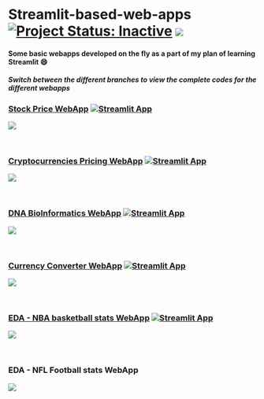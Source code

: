 # Streamlit-based-web-apps [![Project Status: Inactive](https://www.repostatus.org/badges/latest/inactive.svg)](https://www.repostatus.org/#inactive) [![](https://img.shields.io/badge/Prateek-Ralhan-brightgreen.svg?colorB=ff0000)](https://prateekralhan.github.io/)

#### Some basic webapps developed on the fly as a part of my plan of learning Streamlit :smile:

##### Switch between the different branches to view the complete codes for the different webapps

### [Stock Price WebApp](https://share.streamlit.io/prateekralhan/streamlit-based-web-apps/stocks_price_webapp/app.py) [![Streamlit App](https://static.streamlit.io/badges/streamlit_badge_black_white.svg)](https://share.streamlit.io/prateekralhan/streamlit-based-web-apps/stocks_price_webapp/app.py)
<kbd>
<img src="https://user-images.githubusercontent.com/29462447/104076148-2c9d8180-523b-11eb-957e-9b2a49323d7f.gif" data-canonical-src="https://user-images.githubusercontent.com/29462447/104076148-2c9d8180-523b-11eb-957e-9b2a49323d7f.gif"/> 
</kbd>

&nbsp;
### [Cryptocurrencies Pricing WebApp](https://share.streamlit.io/prateekralhan/streamlit-based-web-apps/cryptocurrencies_webapp/app.py) [![Streamlit App](https://static.streamlit.io/badges/streamlit_badge_black_white.svg)](https://share.streamlit.io/prateekralhan/streamlit-based-web-apps/cryptocurrencies_webapp/app.py)
<kbd>
<img src="https://user-images.githubusercontent.com/29462447/104110556-c4b06f00-52fe-11eb-8749-c06f200508c8.gif" data-canonical-src="https://user-images.githubusercontent.com/29462447/104110556-c4b06f00-52fe-11eb-8749-c06f200508c8.gif"/> 
</kbd>

&nbsp;
### [DNA BioInformatics WebApp](https://share.streamlit.io/prateekralhan/streamlit-based-web-apps/dna_bioinformatics_webapp/app.py) [![Streamlit App](https://static.streamlit.io/badges/streamlit_badge_black_white.svg)](https://share.streamlit.io/prateekralhan/streamlit-based-web-apps/dna_bioinformatics_webapp/app.py)
<kbd>
<img src="https://user-images.githubusercontent.com/29462447/104076227-77b79480-523b-11eb-8e04-7a9b1f3885da.gif" data-canonical-src="https://user-images.githubusercontent.com/29462447/104076227-77b79480-523b-11eb-8e04-7a9b1f3885da.gif"/> 
</kbd>

&nbsp;
### [Currency Converter WebApp](https://currency-converter-webapp.herokuapp.com/) [![Streamlit App](https://static.streamlit.io/badges/streamlit_badge_black_white.svg)](https://currency-converter-webapp.herokuapp.com/)
<kbd>
<img src="https://user-images.githubusercontent.com/29462447/115998983-8a49b400-a607-11eb-9e59-afa5c6a0a371.gif" data-canonical-src="https://user-images.githubusercontent.com/29462447/115998983-8a49b400-a607-11eb-9e59-afa5c6a0a371.gif"/> 
</kbd>

&nbsp;
### [EDA - NBA basketball stats WebApp](https://basketball-webapp.herokuapp.com/) [![Streamlit App](https://static.streamlit.io/badges/streamlit_badge_black_white.svg)](https://basketball-webapp.herokuapp.com/)
<kbd>
<img src="https://user-images.githubusercontent.com/29462447/104078306-62466880-5243-11eb-9f71-7c6141d405b5.gif" data-canonical-src="https://user-images.githubusercontent.com/29462447/104078306-62466880-5243-11eb-9f71-7c6141d405b5.gif"/> 
</kbd>

&nbsp;
### EDA - NFL Football stats WebApp
<kbd>
<img src="https://user-images.githubusercontent.com/29462447/104107090-ed753c00-52df-11eb-85e9-94f8d07753c8.gif" data-canonical-src="https://user-images.githubusercontent.com/29462447/104107090-ed753c00-52df-11eb-85e9-94f8d07753c8.gif"/> 
</kbd>

&nbsp;
